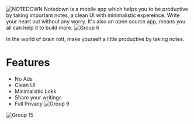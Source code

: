 ![NOTEDOWN](https://github.com/user-attachments/assets/b87fa3a7-cc6b-4a7f-ab1c-b4d464ff6d51)
Notedown is a mobile app which helps you to be productive by taking important notes, a clean UI with minimalistic expereince. Write your heart out without any worry. It's also an open source app, means you all can help it to build more. 
![Group 6](https://github.com/user-attachments/assets/333861d8-578c-4cdc-bacd-e6348e5e2927)

In the world of brain rott, make yourself a little productive by taking notes.

# Features
- No Ads
- Clean UI
- Minimalistic Lokk
- Share your writings
- Full Privacy
![Group 9](https://github.com/user-attachments/assets/9e53396a-0bdd-47cc-bf97-5bdc36c459ff)

![Group 15](https://github.com/user-attachments/assets/dfec60d8-04ba-47e8-95a0-68862f2cb0eb)

